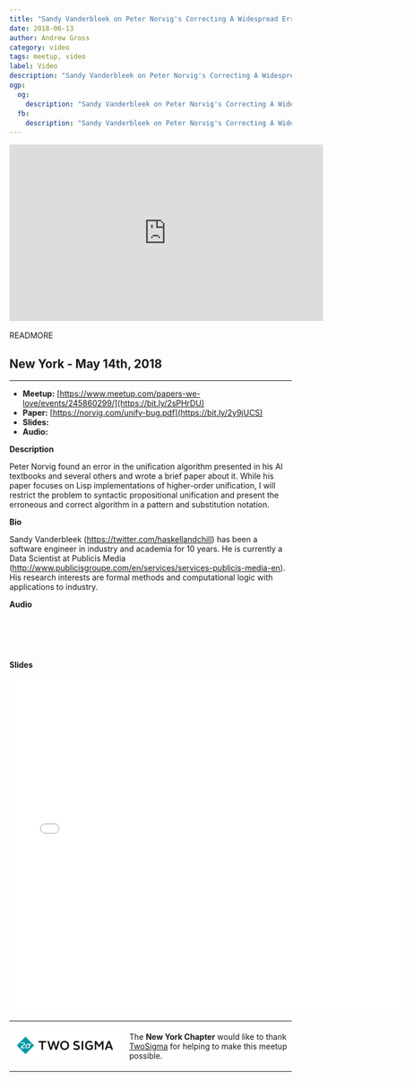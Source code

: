 ```yaml
---
title: "Sandy Vanderbleek on Peter Norvig's Correcting A Widespread Error in Unification Algorithms"
date: 2018-06-13
author: Andrew Gross
category: video
tags: meetup, video
label: Video
description: "Sandy Vanderbleek on Peter Norvig's Correcting A Widespread Error in Unification Algorithms"
ogp:
  og:
    description: "Sandy Vanderbleek on Peter Norvig's Correcting A Widespread Error in Unification Algorithms"
  fb:
    description: "Sandy Vanderbleek on Peter Norvig's Correcting A Widespread Error in Unification Algorithms"
---
```


<iframe class="video" width="560" height="315" src="https://www.youtube.com/embed/dBqYdVjqSBc" frameborder="0" allowfullscreen></iframe>

READMORE

## New York - May 14th, 2018

****

* **Meetup:** [https://www.meetup.com/papers-we-love/events/245860299/](https://bit.ly/2sPHrDU)
* **Paper:** [https://norvig.com/unify-bug.pdf](https://bit.ly/2y9jUCS)
* **Slides:** []()
* **Audio:** []()

**Description**

Peter Norvig found an error in the unification algorithm presented in his AI textbooks and several others and wrote a brief paper about it. While his paper focuses on Lisp implementations of higher-order unification, I will restrict the problem to syntactic propositional unification and present the erroneous and correct algorithm in a pattern and substitution notation.

**Bio**

Sandy Vanderbleek (https://twitter.com/haskellandchill) has been a software engineer in industry and academia for 10 years. He is currently a Data Scientist at Publicis Media (http://www.publicisgroupe.com/en/services/services-publicis-media-en). His research interests are formal methods and computational logic with applications to industry.

**Audio**
<iframe width="100%" height="60" src="" frameborder="0" ></iframe>

**Slides**

<iframe class="video" allowfullscreen="true" allowtransparency="true" frameborder="0" height="596" mozallowfullscreen="true" src="//speakerdeck.com/player/" style="border:0; padding:0; margin:0; background:transparent;" webkitallowfullscreen="true" width="710"></iframe>

---

<p style="display: flex; flex-direction: row; justify-content: center; align-items: center;">
  <a href="https://www.twosigma.com/"><img src="/images/TwoSigma_RGB.jpg" alt="TwoSigma" title="TwoSigma - Platinum Sponsor of Papers We Love NYC" style="width: 200px; margin: 0 1em 0 0;"></a> <span style="flex: 1;">The <strong>New York Chapter</strong> would like to thank <a href="https://www.twosigma.com">TwoSigma</a> for helping to make this meetup possible.</span>
</p>

---
